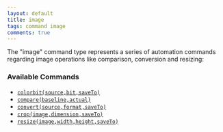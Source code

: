 ```yaml
---
layout: default
title: image
tags: command image
comments: true
---
```



The "image" command type represents a series of automation commands regarding image operations 
like comparison, conversion and resizing:


### Available Commands
- [`colorbit(source,bit,saveTo)`](colorbit(source,bit,saveTo))
- [`compare(baseline,actual)`](compare(baseline,actual))
- [`convert(source,format,saveTo)`](convert(source,format,saveTo))
- [`crop(image,dimension,saveTo)`](crop(image,dimension,saveTo))
- [`resize(image,width,height,saveTo)`](resize(image,width,height,saveTo))
